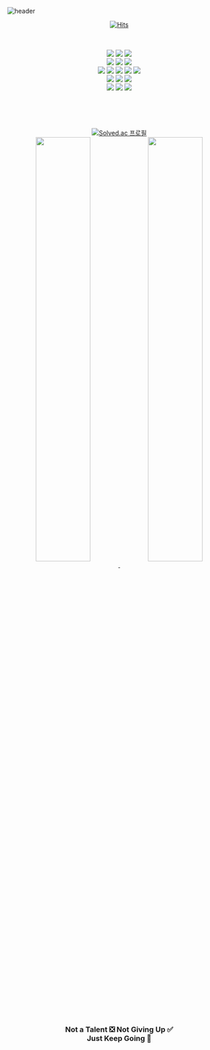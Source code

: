 ![header](https://capsule-render.vercel.app/api?type=slice&color=gradient&customColorList=1&height=270&text=DCherish&fontAlignY=81&fontSize=70&desc=iOS%20Developer&descSize=25&descAlignY=96&animation=twinkling)

<!-- If you want to copy my code or fork this markdown, Plz Give a ⭐️ for me 😀  -->

<div align="center">

[![Hits](https://hits.seeyoufarm.com/api/count/incr/badge.svg?url=https%3A%2F%2Fgithub.com%2Fdcherish&count_bg=%23888888&title_bg=%23444444&icon=&icon_color=%23000000&title=hits&edge_flat=false)](https://hits.seeyoufarm.com)  

<br>
<br>

<img src="https://img.shields.io/badge/iOS-484848?&style=for-the-badge&logo=ios&logoColor=white" />
<img src="https://img.shields.io/badge/swift-F05138?&style=for-the-badge&logo=swift&logoColor=white" />
<img src="https://img.shields.io/badge/xcode-147EFB?&style=for-the-badge&logo=xcode&logoColor=white" />

<br>

<img src="https://img.shields.io/badge/c++-00599C?&style=for-the-badge&logo=c%2B%2B&logoColor=white" />
<img src="https://img.shields.io/badge/visual%20studio-5C2D91?&style=for-the-badge&logo=visual%20studio&logoColor=white" />
<img src="https://img.shields.io/badge/visual%20studio%20code-007ACC?&style=for-the-badge&logo=visual%20studio%20code&logoColor=white" />

<br>

<img src="https://img.shields.io/badge/android-3DDC84?&style=for-the-badge&logo=android&logoColor=white" />
<img src="https://img.shields.io/badge/kotlin-7F52FF?&style=for-the-badge&logo=kotlin&logoColor=white" />
<img src="https://img.shields.io/badge/android%20studio-3DDC84?&style=for-the-badge&logo=android%20studio&logoColor=white" />
<img src="https://img.shields.io/badge/java-007396?&style=for-the-badge&logo=java&logoColor=white" />
<img src="https://img.shields.io/badge/intellij%20idea-000000?&style=for-the-badge&logo=intellij%20idea&logoColor=white" />

<br>

<img src="https://img.shields.io/badge/tensorflow-FF6F00?&style=for-the-badge&logo=tensorflow&logoColor=white" />
<img src="https://img.shields.io/badge/python-3776AB?&style=for-the-badge&logo=python&logoColor=white" />
<img src="https://img.shields.io/badge/jupyter%20notebook-F37626?&style=for-the-badge&logo=jupyter&logoColor=white" />

<br>

<img src="https://img.shields.io/badge/unity3d-FFFFFF?&style=for-the-badge&logo=unity&logoColor=black" />
<img src="https://img.shields.io/badge/c%23-239120?&style=for-the-badge&logo=csharp&logoColor=white" />
<img src="https://img.shields.io/badge/sketchup-005F9E?&style=for-the-badge&logo=sketchup&logoColor=white" />  

<br>
<br>
<br>
<br>
<br>

[![Solved.ac 프로필](http://mazassumnida.wtf/api/v2/generate_badge?boj=dcherish)](https://solved.ac/dcherish)  
<a href="https://github.com/DCherish/github-readme-stats">
  <img align="center" src="https://github-readme-stats.vercel.app/api?username=DCherish&count_private=true&show_icons=true&theme=dark&hide_border=true&bg_color=42,99C38A,65AEC7,67A596&line_height=30&text_color=FFFFFF&border_radius=10&title_size=100" width=49.5% />
</a>
<a href="https://github.com/DCherish/github-readme-stats">
  <img align="center" src="https://github-readme-stats.vercel.app/api/top-langs/?username=DCherish&hide=c%23,cmake,c&layout=compact&theme=dark&hide_border=true&bg_color=42,99C38A,65AEC7,67A596&text_color=FFFFFF&border_radius=10" width=49.5% />
</a>

<br>
<br>

</div>

<h3 align="center">

Not a Talent ❎ Not Giving Up ✅  
Just Keep Going 🤙  

</h3>